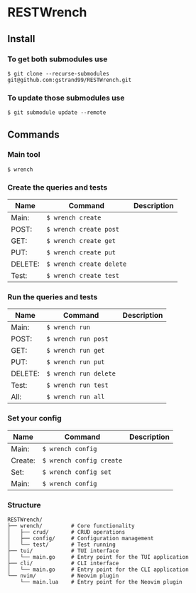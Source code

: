 # RESTWrench

## Install
### To get both submodules use    
```$ git clone --recurse-submodules git@github.com:gstrand99/RESTWrench.git ```
### To update those submodules use
```$ git submodule update --remote ```

## Commands
### Main tool 
```$ wrench```
### Create the queries and tests
| Name | Command | Description |
| ------- | ----------- | ------------- |
| Main: | ```$ wrench create``` | |
| POST: | ```$ wrench create post``` | |
| GET: | ```$ wrench create get``` | |
| PUT: | ```$ wrench create put``` | |
| DELETE: | ```$ wrench create delete``` | |
| Test: | ```$ wrench create test``` | |
### Run the queries and tests
| Name | Command | Description |
| ------- | ----------- | ------------- |
| Main: | ```$ wrench run``` | |
| POST: | ```$ wrench run post``` | |
| GET: | ```$ wrench run get``` | |
| PUT: | ```$ wrench run put``` | |
| DELETE: | ```$ wrench run delete``` | |
| Test: | ```$ wrench run test``` | |
| All: | ```$ wrench run all``` | |
### Set your config
| Name | Command | Description |
| ------- | ----------- | ------------- |
| Main: | ```$ wrench config``` | |
| Create: | ```$ wrench config create``` | |
| Set: | ```$ wrench config set``` | |
| Main: | ```$ wrench config``` | |


### Structure
```
RESTWrench/
├── wrench/         # Core functionality
│   ├── crud/       # CRUD operations
│   ├── config/     # Configuration management
│   └── test/       # Test running
├── tui/            # TUI interface
│   └── main.go     # Entry point for the TUI application
├── cli/            # CLI interface
│   └── main.go     # Entry point for the CLI application
└── nvim/           # Neovim plugin
    └── main.lua    # Entry point for the Neovim plugin
```
